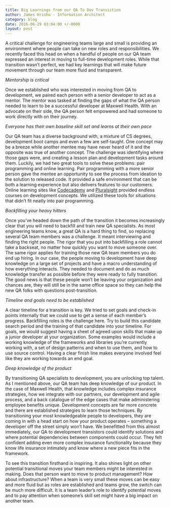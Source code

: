 ```yaml
---
title: Big Learnings from our QA To Dev Transistion
author: James Hrisho - Information Architect
category: blog
date: 2016-06-29 03:04:00 +/-0000
layout: post
---
```

A critical challenge for engineering teams large and small is providing an environment where people can take on new roles and responsibilities. We recently faced this head on when a handful of people on our QA team expressed an interest in moving to full-time development roles. While that transition wasn’t perfect, we had key learnings that will make future movement through our team more fluid and transparent.

*Mentorship is critical*

Once we established who was interested in moving from QA to development, we paired each person with a senior developer to act as a mentor. The mentor was tasked at finding the gaps of what the QA person needed to learn to be a successful developer at Maxwell Health. With an advocate on their side, the QA person felt empowered and had someone to work directly with on their journey.

*Everyone has their own baseline skill set and learns at their own pace*

Our QA team has a diverse background with, a mixture of CS degrees, development boot camps and even a few are self-taught. One concept may be a breeze while another mentee may have never heard of it and the opposite was true of another concept. The challenge was identifying where those gaps were, and creating a lesson plan and development tasks around them. Luckily, we had two great tools to solve these problems: pair programming and online learning. Pair programming with a more senior person gave the mentee an opportunity to see the process from ideation to the solution to released code. It provided a safe environment that can be both a learning experience but also delivers features to our customers. Online learning sites like [Codecademy](http://www.codecademy.com/) and [Pluralsight](http://www.pluralsight.com/) provided endless courses on development concepts. We utilized these tools for situations that didn’t fit neatly into pair programming.

*Backfilling your heavy hitters*

Once you’ve headed down the path of the transition it becomes increasingly clear that you will need to backfill and train new QA specialists. As most engineering teams know, a great QA is a hard thing to find, so replacing several QA team members was a challenge. It meant interviewing and finding the right people. The rigor that you put into backfilling a role cannot take a backseat, no matter how quickly you want to move someone over. The same rigor applies for training those new QA team members you do end up hiring. In our case, the people moving to development have deep knowledge on a large set of projects and have a macro understanding of how everything interacts. They needed to document and do as much knowledge transfer as possible before they were ready to fully transition. The good news is that these people won’t be leaving your organization and chances are, they will still be in the same office space so they can help the new QA folks with questions post-transition.

*Timeline and goals need to be established*

A clear timeline for a transition is key. We tried to set goals and check-in points internally that we could use to get a sense of each member’s progress. Backfilling roles is the challenge here. Try to build this candidate search period and the training of that candidate into your timeline. For goals, we would suggest having a sheet of agreed upon skills that make up a junior developer at your organization. Some examples would include a working knowledge of the frameworks and libraries you’re currently working with, a set of design patterns and when to use them, and how to use source control. Having a clear finish line makes everyone involved feel like they are working towards an end goal.

*Deep knowledge of the product*

By transitioning QA specialists to development, you are unlocking top talent. As I mentioned above, our QA team has deep knowledge of our product. In the case of Maxwell Health, that knowledge includes complex insurance strategies, how we integrate with our partners, our development and agile process, and a back catalogue of the edge cases that make administering employee benefits unique. Development concepts are far more concrete and there are established strategies to learn those techniques. By transitioning your most knowledgeable people to developers, they are coming in with a head start on how your product operates – something a developer off the street simply won’t have. We benefitted from this almost immediately, our QA to development transistors could identify solutions and where potential dependencies between components could occur. They felt confident adding even more complex insurance functionality because they know life insurance intimately and know where a new piece fits in the framework.

To see this transition firsthand is inspiring. It also shines light on other potential transitional moves your team members might be interested in making. Does that person want to move to product management? How about infrastructure? When a team is very small these moves can be easy and more fluid but as roles are established and teams grow, the switch can be much more difficult. It is a team leader’s role to identify potential moves and to pay attention when someone’s skill set might have a big impact on another team.

